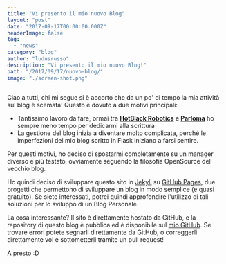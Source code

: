 ```yaml
---
title: "Vi presento il mio nuovo Blog"
layout: "post"
date: "2017-09-17T00:00:00.000Z"
headerImage: false
tag: 
  - "news"
category: "blog"
author: "ludusrusso"
description: "Vi presento il mio nuovo Blog!"
path: "/2017/09/17/nuovo-blog/"
image: "./screen-shot.png"
---
```


Ciao a tutti,
chi mi segue si è accorto che da un po' di tempo la mia attività sul blog
è scemata! Questo è dovuto a due motivi principali:

- Tantissimo lavoro da fare, ormai tra **[HotBlack Robotics](http://hotblackrobotics.com)** e **[Parloma](http://parloma.github.com)** ho sempre meno tempo per dedicarmi alla scrittura
- La gestione del blog inizia a diventare molto complicata, perché le imperfezioni del mio blog scritto in Flask iniziano a farsi sentire.

Per questi motivi, ho deciso di spostarmi completamente su un manager diverso e più testato,
ovviamente seguendo la filosofia OpenSource del vecchio blog.

Ho quindi deciso di sviluppare questo sito in [Jekyll](https://jekyllrb.com/) su [GitHub Pages](https://pages.github.com/),
due progetti che permettono di sviluppare un blog in modo semplice (e quasi gratuito).
Se siete interessati, potrei quindi approfondire l'utilizzo di tali soluzioni per lo sviluppo di un Blog Personale.

La cosa interessante? Il sito è direttamente hostato da GitHub, e la repository di questo blog è pubblica ed è disponibile sul [mio GitHub](http://github.com/ludusrusso/ludusrusso.github.io). Se trovare errori potete segnarli direttamente da GitHub, o correggerli direttamente voi e sottometterli tramite un pull request!

A presto :D
